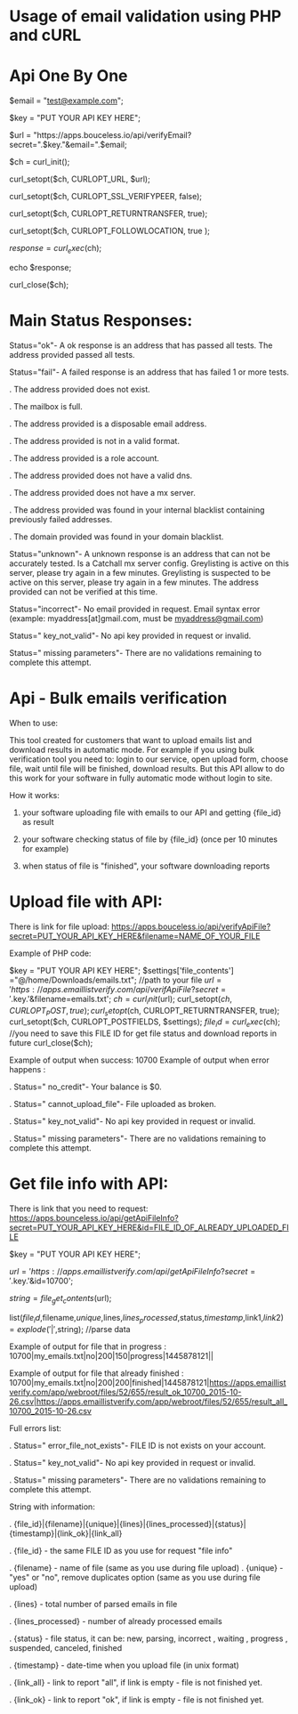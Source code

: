 # Usage of email validation using PHP and cURL

# Api One By One

$email = "test@example.com";

$key = "PUT YOUR API KEY HERE";

$url = "https://apps.bouceless.io/api/verifyEmail?secret=".$key."&email=".$email;

$ch = curl_init();

curl_setopt($ch, CURLOPT_URL, $url);

curl_setopt($ch, CURLOPT_SSL_VERIFYPEER, false);

curl_setopt($ch, CURLOPT_RETURNTRANSFER, true);

curl_setopt($ch, CURLOPT_FOLLOWLOCATION, true );

$response = curl_exec($ch);

echo $response;

curl_close($ch);




# Main Status Responses:

Status="ok"- A ok response is an address that has passed all tests. The address provided passed all tests.

Status="fail"- A failed response is an address that has failed 1 or more tests.

. The address provided does not exist.

. The mailbox is full.

. The address provided is a disposable email address.

. The address provided is not in a valid format.

. The address provided is a role account.

. The address provided does not have a valid dns.

. The address provided does not have a mx server.

. The address provided was found in your internal blacklist containing previously failed addresses.

. The domain provided was found in your domain blacklist.



Status="unknown"- A unknown response is an address that can not be accurately tested. Is a Catchall mx server config. Greylisting is active on this server, please try again in a few minutes. Greylisting is suspected to be active on this server, please try again in a few minutes. The address provided can not be verified at this time.

Status="incorrect"- No email provided in request. Email syntax error (example: myaddress[at]gmail.com, must be myaddress@gmail.com)

Status=" key_not_valid"- No api key provided in request or invalid.

Status=" missing parameters"- There are no validations remaining to complete this attempt.





# Api - Bulk emails verification

When to use:

This tool created for customers that want to upload emails list and download results in automatic mode. For example if you using bulk verification tool you need to: login to our service, open upload form, choose file, wait until file will be finished, download results. But this API allow to do this work for your software in fully automatic mode without login to site.


How it works:
1. your software uploading file with emails to our API and getting {file_id} as result

2. your software checking status of file by {file_id} (once per 10 minutes for example)

3. when status of file is "finished", your software downloading reports


# Upload file with API:

There is link for file upload:
https://apps.bouceless.io/api/verifyApiFile?secret=PUT_YOUR_API_KEY_HERE&filename=NAME_OF_YOUR_FILE
 
 Example of PHP code:
 
  $key = "PUT YOUR API KEY HERE";
$settings['file_contents'] ="@/home/Downloads/emails.txt"; //path to your file
$url = 'https://apps.emaillistverify.com/api/verifApiFile?secret='.$key.'&filename=emails.txt';
$ch = curl_init($url);
curl_setopt($ch, CURLOPT_POST, true);
curl_setopt($ch, CURLOPT_RETURNTRANSFER, true);
curl_setopt($ch, CURLOPT_POSTFIELDS, $settings);
$file_id = curl_exec($ch); //you need to save this FILE ID for get file status and download reports in future
curl_close($ch);

Example of output when success: 10700 Example of output when error happens :

. Status=" no_credit"- Your balance is $0.

. Status=" cannot_upload_file"- File uploaded as broken.

. Status=" key_not_valid"- No api key provided in request or invalid.

. Status=" missing parameters"- There are no validations remaining to complete this attempt.


# Get file info with API:

There is link that you need to request:
https://apps.bounceless.io/api/getApiFileInfo?secret=PUT_YOUR_API_KEY_HERE&id=FILE_ID_OF_ALREADY_UPLOADED_FILE

$key = "PUT YOUR API KEY HERE";

$url = 'https://apps.emaillistverify.com/api/getApiFileInfo?secret='.$key.'&id=10700';

$string = file_get_contents($url);

list($file_id,$filename,$unique,$lines,$lines_processed,$status,$timestamp,$link1,$link2) = explode('|',$string); //parse data


Example of output for file that in progress : 10700|my_emails.txt|no|200|150|progress|1445878121||

Example of output for file that already finished :
10700|my_emails.txt|no|200|200|finished|1445878121|https://apps.emaillistverify.com/app/webroot/files/52/655/result_ok_10700_2015-10-26.csv|https://apps.emaillistverify.com/app/webroot/files/52/655/result_all_10700_2015-10-26.csv


Full errors list:

. Status=" error_file_not_exists"- FILE ID is not exists on your account.

. Status=" key_not_valid"- No api key provided in request or invalid.

. Status=" missing parameters"- There are no validations remaining to complete this attempt.

String with information:

. {file_id}|{filename}|{unique}|{lines}|{lines_processed}|{status}|{timestamp}|{link_ok}|{link_all}

. {file_id} - the same FILE ID as you use for request "file info"

. {filename} - name of file (same as you use during file upload)
. {unique} - "yes" or "no", remove duplicates option (same as you use during file upload)

. {lines} - total number of parsed emails in file

. {lines_processed} - number of already processed emails

. {status} - file status, it can be: new, parsing, incorrect , waiting , progress , suspended, canceled, finished

. {timestamp} - date-time when you upload file (in unix format)

. {link_all} - link to report "all", if link is empty - file is not finished yet.

. {link_ok} - link to report "ok", if link is empty - file is not finished yet.

